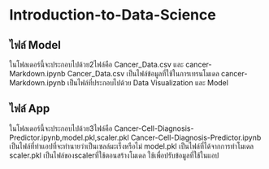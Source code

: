 # Introduction-to-Data-Science
## ไฟล์ Model
ในโฟลเดอร์นี้จะประกอบไปด้วย2ไฟล์คือ Cancer_Data.csv และ cancer-Markdown.ipynb
Cancer_Data.csv เป็นไฟล์ข้อมูลที่ใช้ในการเทรนโมเดล
cancer-Markdown.ipynb เป็นไฟล์ที่ประกอบไปด้วย Data Visualization และ Model
## ไฟล์ App
ในโฟลเดอร์นี้จะประกอบไปด้วย3ไฟล์คือ Cancer-Cell-Diagnosis-Predictor.ipynb,model.pkl,scaler.pkl
Cancer-Cell-Diagnosis-Predictor.ipynb เป็นไฟล์ที่ทำแอปที่จะทำนายว่าเป็นเซลล์มะเร็งหรือไม่
model.pkl เป็นไฟล์ที่ได้จากการทำโมเดล
scaler.pkl เป็นไฟล์ของscalerที่ใช้ตอนสร้างโมเดล ใช้เพื่อปรับข้อมูลที่ใช้ในแอป
